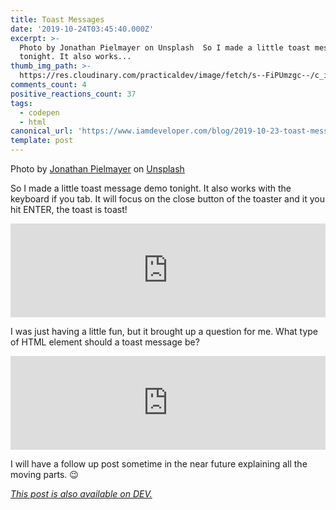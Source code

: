 ```yaml
---
title: Toast Messages
date: '2019-10-24T03:45:40.000Z'
excerpt: >-
  Photo by Jonathan Pielmayer on Unsplash  So I made a little toast message demo
  tonight. It also works...
thumb_img_path: >-
  https://res.cloudinary.com/practicaldev/image/fetch/s--FiPUmzgc--/c_imagga_scale,f_auto,fl_progressive,h_420,q_auto,w_1000/https://thepracticaldev.s3.amazonaws.com/i/tixpt06bbncusm7apgze.jpg
comments_count: 4
positive_reactions_count: 37
tags:
  - codepen
  - html
canonical_url: 'https://www.iamdeveloper.com/blog/2019-10-23-toast-messages/'
template: post
---
```



Photo by [Jonathan Pielmayer](https://unsplash.com/@jonathanpielmayer?utm_source=unsplash&utm_medium=referral&utm_content=creditCopyText) on [Unsplash](https://unsplash.com/s/photos/toast-breakfast?utm_source=unsplash&utm_medium=referral&utm_content=creditCopyText)

So I made a little toast message demo tonight. It also works with the keyboard if you tab. It will focus on the close button of the toaster and it you hit ENTER, the toast is toast!


<iframe class="liquidTag" src="https://dev.to/embed/codepen?args=https%3A%2F%2Fcodepen.io%2Fnickytonline%2Fpen%2FOJJmLyK" style="border: 0; width: 100%;"></iframe>


I was just having a little fun, but it brought up a question for me. What type of HTML element should a toast message be?


<iframe class="liquidTag" src="https://dev.to/embed/twitter?args=1187206862992789505" style="border: 0; width: 100%;"></iframe>


I will have a follow up post sometime in the near future explaining all the moving parts. 😉

*[This post is also available on DEV.](https://dev.to/nickytonline/toast-messages-4hhd)*


<script>
const parent = document.getElementsByTagName('head')[0];
const script = document.createElement('script');
script.type = 'text/javascript';
script.src = 'https://cdnjs.cloudflare.com/ajax/libs/iframe-resizer/4.1.1/iframeResizer.min.js';
script.charset = 'utf-8';
script.onload = function() {
    window.iFrameResize({}, '.liquidTag');
};
parent.appendChild(script);
</script>    
